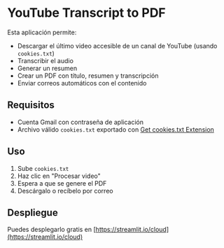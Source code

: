 # YouTube Transcript to PDF

Esta aplicación permite:
- Descargar el último video accesible de un canal de YouTube (usando `cookies.txt`)
- Transcribir el audio
- Generar un resumen
- Crear un PDF con título, resumen y transcripción
- Enviar correos automáticos con el contenido

## Requisitos

- Cuenta Gmail con contraseña de aplicación
- Archivo válido `cookies.txt` exportado con [Get cookies.txt Extension](https://chrome.google.com/webstore/detail/get-cookiestxt/nibjebphhmfnbelojelkmlcnbgkgebdh)

## Uso

1. Sube `cookies.txt`
2. Haz clic en "Procesar video"
3. Espera a que se genere el PDF
4. Descárgalo o recíbelo por correo

## Despliegue

Puedes desplegarlo gratis en [https://streamlit.io/cloud](https://streamlit.io/cloud)

